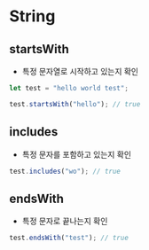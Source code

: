 # String

## startsWith

- 특정 문자열로 시작하고 있는지 확인

```javascript
let test = "hello world test";

test.startsWith("hello"); // true
```

## includes

- 특정 문자를 포함하고 있는지 확인

```javascript
test.includes("wo"); // true
```

## endsWith

- 특정 문자로 끝나는지 확인

```javascript
test.endsWith("test"); // true
```
